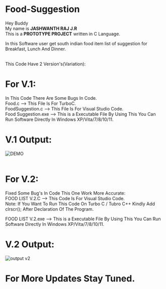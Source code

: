 # Food-Suggestion

Hey Buddy<br> 
My name is <b>JASHWANTH RAJ J.R</b> 
<br>This is a <b>PROTOTYPE PROJECT</b> written in C Language.

In this Software user get south indian food item list of suggestion for Breakfast, Lunch And Dinner.<br>
<br>

This Code Have 2 Version's(Variation):
# For V.1:
In This Code There Are Some Bugs In Code.<br>
Food.c --> This File Is For TurboC.<br>
FoodSuggestion.c --> This File Is For Visual Studio Code.<br>
Food Suggestion.exe --> This is a Executable File By Using This You Can Run Software Directly In Windows XP/Vita/7/8/10/11.<br>
# V.1 Output:<br>
![DEMO](https://user-images.githubusercontent.com/114947287/210187076-1ae257e4-a68f-420a-9a17-d46a4610e8a7.png)
<br>
<br>
# For V.2:
Fixed Some Bug's In Code This One Work More Accurate:<br>
FOOD LIST V.2.C --> This Code Is For Visual Studio Code.<br>
Note: If You Want To Run This Code On Turbo C / Tubro C++ Kindly Add clrscr(); After Declaration Of The Program.<br>

FOOD LIST V.2.exe --> This is a Executable File By Using This You Can Run Software Directly In Windows XP/Vita/7/8/10/11.
# V.2 Output:<br>
![output v2](https://user-images.githubusercontent.com/114947287/211070608-6ffda01a-1757-44be-aaa3-6e278b0be1d2.jpg)


# For More Updates Stay Tuned. 



